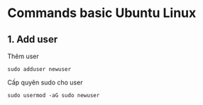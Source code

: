 # Commands basic Ubuntu Linux

## 1. Add user
Thêm user

```
sudo adduser newuser
```
Cấp quyên sudo cho user 
```
sudo usermod -aG sudo newuser
```